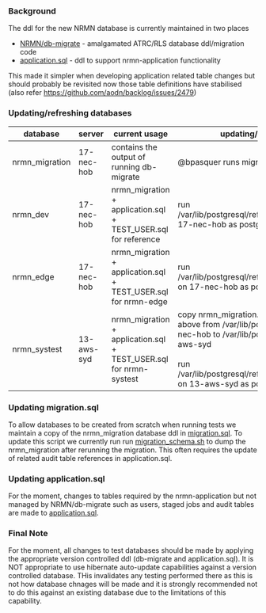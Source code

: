 ### Background

The ddl for the new NRMN database is currently maintained in two places

* [NRMN/db-migrate](https://github.com/aodn/NRMN/tree/master/db-migrate) - amalgamated ATRC/RLS
  database ddl/migration code
* [application.sql](api/src/main/resources/sql/application.sql) - ddl
  to support nrmn-application functionality

This made it simpler when developing application related table changes but should probably be
revisited now those table definitions have stabilised (also refer https://github.com/aodn/backlog/issues/2479)

### Updating/refreshing databases

database | server | current usage | updating/refreshing
--- | --- | --- | ---
nrmn_migration | 17-nec-hob | contains the output of running db-migrate | @bpasquer runs migration
nrmn_dev | 17-nec-hob | nrmn_migration + application.sql + TEST_USER.sql for reference | run /var/lib/postgresql/refresh_nrmn_dev.sh on 17-nec-hob as postgres user
nrmn_edge | 17-nec-hob | nrmn_migration + application.sql + TEST_USER.sql for nrmn-edge | run /var/lib/postgresql/refresh_nrmn_edge.sh on 17-nec-hob as postgres user
nrmn_systest | 13-aws-syd | nrmn_migration + application.sql + TEST_USER.sql for nrmn-systest | copy nrmn_migration.dump generated above from /var/lib/postgresql/ on 17-nec-hob to /var/lib/postgresql/ on 13-aws-syd <br><br> run /var/lib/postgresql/refresh_nrmn_systest.sh on 13-aws-syd as postgres user

### Updating migration.sql

To allow databases to be created from scratch when running tests we maintain a copy of the nrmn_migration database ddl
in [migration.sql](api/src/main/resources/sql/migration.sql).  To update this script
we currently run run [migration_schema.sh](api/scripts/migration_schema.sh) to dump the nrmn_migration
after rerunning the migration.  This often requires the update of related audit table references in application.sql.

### Updating application.sql

For the moment, changes to tables required by the nrmn-application but not managed by NRMN/db-migrate such as users, staged jobs and 
audit tables are made to [application.sql](api/src/main/resources/sql/application.sql).

### Final Note

For the moment, all changes to test databases should be made by applying the appropriate version controlled ddl 
(db-migrate and application.sql). It is NOT appropriate to use hibernate auto-update capabilities against a
version controlled database.   THis invalidates any testing performed there as this is not how database chnages will be made
and it is strongly recommended not to do this against an existing database due to the limitations of this capability. 
